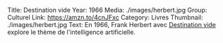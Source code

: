 Title: Destination vide
Year: 1966
Media: ./images/herbert.jpg
Group: Culturel
Link: https://amzn.to/4cnJFxc
Category: Livres
Thumbnail: ./images/herbert.jpg
Text: En 1966, Frank Herbert avec <a href="https://amzn.to/4cnJFxc" target="_blank">Destination vide</a> explore le thème de l'intelligence artificielle.


